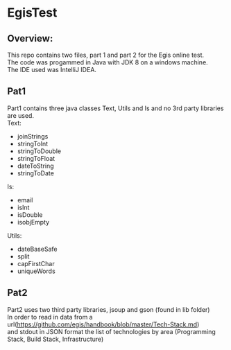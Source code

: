 # EgisTest

## Overview:
This repo contains two files, part 1 and part 2 for the Egis online test.<br />
The code was progammed in Java with JDK 8 on a windows machine.<br />
The IDE used was IntelliJ IDEA.

## Pat1
Part1 contains three java classes Text, Utils and Is and no 3rd party libraries are used.<br />
Text:
 * joinStrings
 * stringToInt
 * stringToDouble
 * stringToFloat
 * dateToString
 * stringToDate<br/>
 
 Is: <br />
  *  email
  *  isInt
  *  isDouble
  *  isobjEmpty<br />
  
Utils:<br />
  * dateBaseSafe
  * split
  * capFirstChar
  * uniqueWords

## Pat2
Part2 uses two third party libraries, jsoup and gson (found in lib folder)<br />
In order to read in data from a url(https://github.com/egis/handbook/blob/master/Tech-Stack.md)<br />
and stdout in JSON format the list of technologies by area (Programming Stack, Build Stack, Infrastructure)
